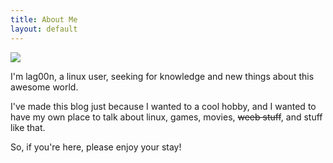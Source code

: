 ```yaml
---
title: About Me
layout: default
---
```


<img class="profile-picture" src="{{site.baseurl}}/{{site.profile-picture}}">

I'm lag00n, a linux user, seeking for knowledge and new things about this awesome world.

I've made this blog just because I wanted to a cool hobby, and I wanted to have my own place to talk about linux, games, movies, <del>weeb stuff</del>, and stuff like that.

So, if you're here, please enjoy your stay!

